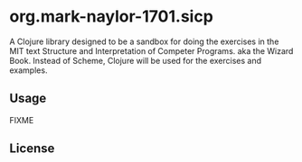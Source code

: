 # org.mark-naylor-1701.sicp

A Clojure library designed to be a sandbox for doing the exercises in the MIT text Structure and Interpretation of Competer Programs. aka the Wizard Book. Instead of Scheme, Clojure will be used for the exercises and examples.

## Usage

FIXME

## License

<!-- ------------------------------------------------------------------------------ -->
<!-- BSD 3-Clause License -->

<!-- Copyright © 2021, Mark W. Naylor -->
<!-- All rights reserved. -->

<!-- Redistribution and use in source and binary forms, with or without -->
<!-- modification, are permitted provided that the following conditions are met: -->

<!-- 1. Redistributions of source code must retain the above copyright notice, this -->
<!--    list of conditions and the following disclaimer. -->

<!-- 2. Redistributions in binary form must reproduce the above copyright notice, -->
<!--    this list of conditions and the following disclaimer in the documentation -->
<!--    and/or other materials provided with the distribution. -->

<!-- 3. Neither the name of the copyright holder nor the names of its -->
<!--    contributors may be used to endorse or promote products derived from -->
<!--    this software without specific prior written permission. -->

<!-- THIS SOFTWARE IS PROVIDED BY THE COPYRIGHT HOLDERS AND CONTRIBUTORS "AS IS" -->
<!-- AND ANY EXPRESS OR IMPLIED WARRANTIES, INCLUDING, BUT NOT LIMITED TO, THE -->
<!-- IMPLIED WARRANTIES OF MERCHANTABILITY AND FITNESS FOR A PARTICULAR PURPOSE ARE -->
<!-- DISCLAIMED. IN NO EVENT SHALL THE COPYRIGHT HOLDER OR CONTRIBUTORS BE LIABLE -->
<!-- FOR ANY DIRECT, INDIRECT, INCIDENTAL, SPECIAL, EXEMPLARY, OR CONSEQUENTIAL -->
<!-- DAMAGES (INCLUDING, BUT NOT LIMITED TO, PROCUREMENT OF SUBSTITUTE GOODS OR -->
<!-- SERVICES; LOSS OF USE, DATA, OR PROFITS; OR BUSINESS INTERRUPTION) HOWEVER -->
<!-- CAUSED AND ON ANY THEORY OF LIABILITY, WHETHER IN CONTRACT, STRICT LIABILITY, -->
<!-- OR TORT (INCLUDING NEGLIGENCE OR OTHERWISE) ARISING IN ANY WAY OUT OF THE USE -->
<!-- OF THIS SOFTWARE, EVEN IF ADVISED OF THE POSSIBILITY OF SUCH DAMAGE. -->
